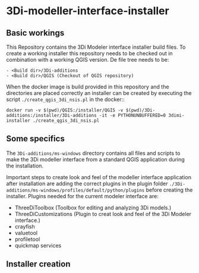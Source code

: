 # 3Di-modeller-interface-installer

Basic workings
--------------

This Repository contains the 3Di Modeler interface installer build files. To create a working installer this repository needs to be checked out in combination with a working QGIS version. De file tree needs to be:

    - <Build dir>/3Di-additions
    - <Build dir>/QGIS (Checkout of QGIS repository)

When the docker image is build provided in this repository and the directories are placed correctly an installer can be created by executing the script ``./create_qgis_3di_nsis.pl`` in the docker::

    docker run -v $(pwd)/QGIS:/installer/QGIS -v $(pwd)/3Di-additions:/installer/3Di-additions -it -e PYTHONUNBUFFERED=0 3dimi-installer ./create_qgis_3di_nsis.pl


Some specifics
--------------

The ``3Di-additions/ms-windows`` directory contains all files and scripts to make the 3Di modeller interface from a standard QGIS application during the installation. 

Important steps to create look and feel of the modeller interface application after installation are adding the correct plugins in the plugin folder ``./3Di-additions/ms-windows/profiles/default/python/plugins``  before creating the installer. Plugins needed for the current modeler interface are:

- ThreeDiToolbox (Toolbox for editing and analyzing 3Di models.)
- ThreeDiCustomizations (Plugin to creat look and feel of the 3Di Modeler interface.)
- crayfish
- valuetool
- profiletool
- quickmap services

Installer creation
------------------